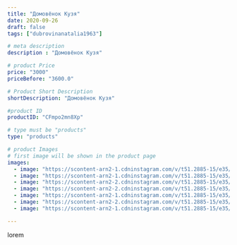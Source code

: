 ```yaml
---
title: "Домовёнок Кузя"
date: 2020-09-26
draft: false
tags: ["dubrovinanatalia1963"]

# meta description
description : "Домовёнок Кузя"

# product Price
price: "3000"
priceBefore: "3600.0"

# Product Short Description
shortDescription: "Домовёнок Кузя"

#product ID
productID: "CFmpo2mn8Xp"

# type must be "products"
type: "products"

# product Images
# first image will be shown in the product page
images:
  - image: "https://scontent-arn2-1.cdninstagram.com/v/t51.2885-15/e35/120192349_687664128768267_4761104462629442255_n.jpg?se=7&tp=1&_nc_ht=scontent-arn2-1.cdninstagram.com&_nc_cat=103&_nc_ohc=-4sHdHPMoM4AX8twJd5&oh=af54a4ab4048e867e5060c94997288ba&oe=606A2686&ig_cache_key=MjQwNjc5NDE3NDc4NjE4NDkxNw%3D%3D.2"
  - image: "https://scontent-arn2-1.cdninstagram.com/v/t51.2885-15/e35/120138298_1060414981044751_3255755645843013623_n.jpg?se=7&tp=1&_nc_ht=scontent-arn2-1.cdninstagram.com&_nc_cat=107&_nc_ohc=F27z3c4MBEYAX9YzsQx&oh=b8807df087c8806ae8a935168705dbbe&oe=6069E3B1&ig_cache_key=MjQwNjc5NDE3NDc3Nzk2MTEzNQ%3D%3D.2"
  - image: "https://scontent-arn2-2.cdninstagram.com/v/t51.2885-15/e35/120138432_379055183106168_480628864660780699_n.jpg?se=7&tp=1&_nc_ht=scontent-arn2-2.cdninstagram.com&_nc_cat=100&_nc_ohc=aLIBtxKaUyYAX_jkaB5&oh=85aa46dc17df181abf64579cc12dd09f&oe=606B39CB&ig_cache_key=MjQwNjc5NDE3NDgzNjUxNTcyMg%3D%3D.2"
  - image: "https://scontent-arn2-2.cdninstagram.com/v/t51.2885-15/e35/120046206_751505989032296_8102623904977449379_n.jpg?se=7&tp=1&_nc_ht=scontent-arn2-2.cdninstagram.com&_nc_cat=108&_nc_ohc=lOGc24Ycbw8AX9Jh2d0&oh=e9c488359b4eebdbdf581553760e886a&oe=606B96B2&ig_cache_key=MjQwNjc5NDE3NDgwMzEwMTY1Ng%3D%3D.2"
  - image: "https://scontent-arn2-1.cdninstagram.com/v/t51.2885-15/e35/120138577_379737959706587_3642141633812707562_n.jpg?se=7&tp=1&_nc_ht=scontent-arn2-1.cdninstagram.com&_nc_cat=111&_nc_ohc=efbQ8DqnIfAAX_IvAFw&oh=13c22c2ba14d6e6d6a8e1d6d1abffe5b&oe=606AC667&ig_cache_key=MjQwNjc5NDE3NDgxMTM1ODUzMQ%3D%3D.2"
  - image: "https://scontent-arn2-2.cdninstagram.com/v/t51.2885-15/e35/120203385_658139998462044_5676875752517176526_n.jpg?se=7&tp=1&_nc_ht=scontent-arn2-2.cdninstagram.com&_nc_cat=100&_nc_ohc=icQwk5s0eYYAX-NBSq9&oh=612a3ca2a188f2404d14921edc882a87&oe=606B34FE&ig_cache_key=MjQwNjc5NDE3NDg0NTAxMDg1NA%3D%3D.2"
  - image: "https://scontent-arn2-1.cdninstagram.com/v/t51.2885-15/e35/120136720_3032849396842290_9030254819138221_n.jpg?se=7&tp=1&_nc_ht=scontent-arn2-1.cdninstagram.com&_nc_cat=106&_nc_ohc=SKz14g086yoAX9TQC4y&oh=2372cc4d25405af1dea876a47c0b7726&oe=606AF5AB&ig_cache_key=MjQwNjc5NDE3NDgxOTc5ODM1OQ%3D%3D.2"

---
```

lorem
